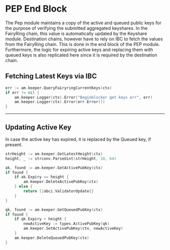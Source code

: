 # PEP End Block

The Pep module maintains a copy of the active and queued public keys for the purpose of verifying the submitted aggregated keyshares. In the FairyRing chain, this value is automatically updated by the Keyshare module. Destination chains, however have to rely on IBC to fetch the values from the FairyRing chain. This is done in the end block of the PEP module. Furthermore, the logic for expiring active keys and replacing them with queued keys is also replicated here since it is required by the destination chain.

## Fetching Latest Keys via IBC

```go
err := am.keeper.QueryFairyringCurrentKeys(ctx)
if err != nil {
    am.keeper.Logger(ctx).Error("Beginblocker get keys err", err)
    am.keeper.Logger(ctx).Error(err.Error())
}
```

---

## Updating Active Key

In case the active key has expired, it is replaced by the Queued key, if present.

```go
strHeight := am.keeper.GetLatestHeight(ctx)
height, _ := strconv.ParseUint(strHeight, 10, 64)

ak, found := am.keeper.GetActivePubKey(ctx)
if found {
    if ak.Expiry <= height {
        am.keeper.DeleteActivePubKey(ctx)
    } else {
        return []abci.ValidatorUpdate{}
    }
}

qk, found := am.keeper.GetQueuedPubKey(ctx)
if found {
    if qk.Expiry > height {
        newActiveKey := types.ActivePubKey(qk)
        am.keeper.SetActivePubKey(ctx, newActiveKey)
    }
    am.keeper.DeleteQueuedPubKey(ctx)
}
```
